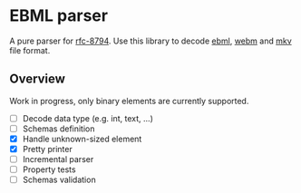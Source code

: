 # EBML parser

A pure parser for [rfc-8794][rfc-8794].
Use this library to decode [ebml][ebml], [webm][webm] and [mkv][mkv] file format.

## Overview

Work in progress, only binary elements are currently supported.

- [ ] Decode data type (e.g. int, text, ...)
- [ ] Schemas definition
- [x] Handle unknown-sized element
- [x] Pretty printer
- [ ] Incremental parser
- [ ] Property tests
- [ ] Schemas validation

[rfc-8794]: https://datatracker.ietf.org/doc/rfc8794/
[ebml]: https://github.com/ietf-wg-cellar/ebml-specification/blob/master/specification.markdown
[webm]: https://www.webmproject.org/docs/container/
[mkv]: https://www.matroska.org/index.html
